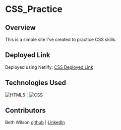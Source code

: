# CSS_Practice

## Overview
This is a simple site I've created to practice CSS skills.  

## Deployed Link
Deployed using Netlify: [CSS Deployed Link](https://main--monumental-beijinho-eeda38.netlify.app/)

## Technologies Used
![HTML5](https://img.shields.io/badge/HTML5-E34F26?style=for-the-badge&logo=html5&logoColor=white) |
![CSS](https://img.shields.io/badge/CSS3-1572B6?style=for-the-badge&logo=css3&logoColor=white)  

## Contributors
Beth Wilson [github](https://github.com/BethWProjects) | [LinkedIn](https://www.linkedin.com/in/beth-wilson-92594284/)
